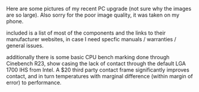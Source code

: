 Here are some pictures of my recent PC upgrade (not sure why the images are so large). Also sorry for the poor image quality, it was taken on my phone.

included is a list of most of the components and the links to their manufacturer websites, in case I need specfic manuals / warranties / general issues.

additionally there is some basic CPU bench marking done through Cinebench R23, show casing the lack of contact through the default LGA 1700 IHS from Intel. A $20 third party contact frame significantly improves contact, and in turn temperatures with marginal difference (within margin of error) to performance.
